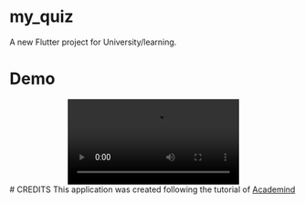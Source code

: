 # my_quiz
A new Flutter project for University/learning.

# Demo
<div align="center"><video src="https://user-images.githubusercontent.com/100727442/217629538-cfc1f0fd-87f9-43ea-86be-e96cd7e3b510.mp4"></div>
# CREDITS
This application was created following the tutorial of <a href="https://youtu.be/x0uinJvhNxI">Academind</a>


